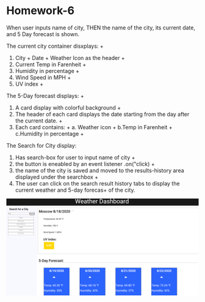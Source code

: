 # Homework-6

When user inputs name of city, THEN the name of the city, its current date, and 5 Day forecast is shown.  

The current city container disxplays: +
1. City + Date + Weather Icon as the header +
2.  Current Temp in Farenheit +
3. Humidity in percentage +
4. Wind Speed in MPH + 
5. UV index +

The 5-Day forecast displays: +

1. A card display with colorful background +
2. The header of each card displays the date starting from the day after the current date. +
3. Each card contains: +
    a. Weather icon +
    b.Temp in Farenheit +
    c.Humidity in percentage +

The Search for City display: 

1. Has search-box for user to input name of city +
2. the button is eneabled by an event listener .on("click) +
3. the name of the city is saved and moved to the results-history area displayed under the searchbox +
4. The user can click on the search result history tabs to display the current weather and 5-day forecas+ of the city. 

![Weather Dashboard](/images/dash.png)
